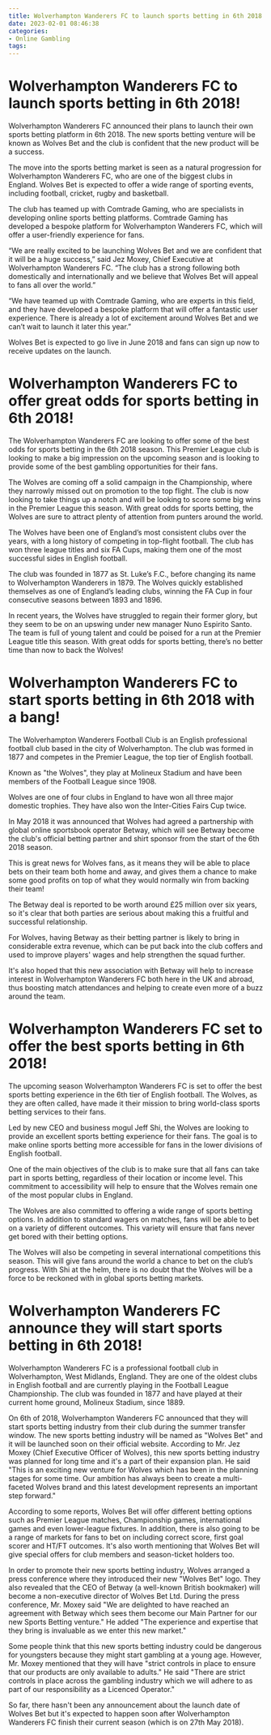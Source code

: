 ```yaml
---
title: Wolverhampton Wanderers FC to launch sports betting in 6th 2018!
date: 2023-02-01 08:46:38
categories:
- Online Gambling
tags:
---
```



#  Wolverhampton Wanderers FC to launch sports betting in 6th 2018!

Wolverhampton Wanderers FC announced their plans to launch their own sports betting platform in 6th 2018. The new sports betting venture will be known as Wolves Bet and the club is confident that the new product will be a success.

The move into the sports betting market is seen as a natural progression for Wolverhampton Wanderers FC, who are one of the biggest clubs in England. Wolves Bet is expected to offer a wide range of sporting events, including football, cricket, rugby and basketball.

The club has teamed up with Comtrade Gaming, who are specialists in developing online sports betting platforms. Comtrade Gaming has developed a bespoke platform for Wolverhampton Wanderers FC, which will offer a user-friendly experience for fans.

“We are really excited to be launching Wolves Bet and we are confident that it will be a huge success,” said Jez Moxey, Chief Executive at Wolverhampton Wanderers FC. “The club has a strong following both domestically and internationally and we believe that Wolves Bet will appeal to fans all over the world.”

“We have teamed up with Comtrade Gaming, who are experts in this field, and they have developed a bespoke platform that will offer a fantastic user experience. There is already a lot of excitement around Wolves Bet and we can’t wait to launch it later this year.”

Wolves Bet is expected to go live in June 2018 and fans can sign up now to receive updates on the launch.

#  Wolverhampton Wanderers FC to offer great odds for sports betting in 6th 2018!

The Wolverhampton Wanderers FC are looking to offer some of the best odds for sports betting in the 6th 2018 season. This Premier League club is looking to make a big impression on the upcoming season and is looking to provide some of the best gambling opportunities for their fans.

The Wolves are coming off a solid campaign in the Championship, where they narrowly missed out on promotion to the top flight. The club is now looking to take things up a notch and will be looking to score some big wins in the Premier League this season. With great odds for sports betting, the Wolves are sure to attract plenty of attention from punters around the world.

The Wolves have been one of England’s most consistent clubs over the years, with a long history of competing in top-flight football. The club has won three league titles and six FA Cups, making them one of the most successful sides in English football.

The club was founded in 1877 as St. Luke’s F.C., before changing its name to Wolverhampton Wanderers in 1879. The Wolves quickly established themselves as one of England’s leading clubs, winning the FA Cup in four consecutive seasons between 1893 and 1896.

In recent years, the Wolves have struggled to regain their former glory, but they seem to be on an upswing under new manager Nuno Espirito Santo. The team is full of young talent and could be poised for a run at the Premier League title this season. With great odds for sports betting, there’s no better time than now to back the Wolves!

#  Wolverhampton Wanderers FC to start sports betting in 6th 2018 with a bang!

The Wolverhampton Wanderers Football Club is an English professional football club based in the city of Wolverhampton. The club was formed in 1877 and competes in the Premier League, the top tier of English football.

Known as "the Wolves", they play at Molineux Stadium and have been members of the Football League since 1908.

Wolves are one of four clubs in England to have won all three major domestic trophies. They have also won the Inter-Cities Fairs Cup twice.

In May 2018 it was announced that Wolves had agreed a partnership with global online sportsbook operator Betway, which will see Betway become the club's official betting partner and shirt sponsor from the start of the 6th 2018 season.

This is great news for Wolves fans, as it means they will be able to place bets on their team both home and away, and gives them a chance to make some good profits on top of what they would normally win from backing their team!

The Betway deal is reported to be worth around £25 million over six years, so it's clear that both parties are serious about making this a fruitful and successful relationship.

For Wolves, having Betway as their betting partner is likely to bring in considerable extra revenue, which can be put back into the club coffers and used to improve players' wages and help strengthen the squad further.

It's also hoped that this new association with Betway will help to increase interest in Wolverhampton Wanderers FC both here in the UK and abroad, thus boosting match attendances and helping to create even more of a buzz around the team.

#  Wolverhampton Wanderers FC set to offer the best sports betting in 6th 2018!

The upcoming season Wolverhampton Wanderers FC is set to offer the best sports betting experience in the 6th tier of English football. The Wolves, as they are often called, have made it their mission to bring world-class sports betting services to their fans.

Led by new CEO and business mogul Jeff Shi, the Wolves are looking to provide an excellent sports betting experience for their fans. The goal is to make online sports betting more accessible for fans in the lower divisions of English football.

One of the main objectives of the club is to make sure that all fans can take part in sports betting, regardless of their location or income level. This commitment to accessibility will help to ensure that the Wolves remain one of the most popular clubs in England.

The Wolves are also committed to offering a wide range of sports betting options. In addition to standard wagers on matches, fans will be able to bet on a variety of different outcomes. This variety will ensure that fans never get bored with their betting options.

The Wolves will also be competing in several international competitions this season. This will give fans around the world a chance to bet on the club’s progress. With Shi at the helm, there is no doubt that the Wolves will be a force to be reckoned with in global sports betting markets.

#  Wolverhampton Wanderers FC announce they will start sports betting in 6th 2018!

Wolverhampton Wanderers FC is a professional football club in Wolverhampton, West Midlands, England. They are one of the oldest clubs in English football and are currently playing in the Football League Championship. The club was founded in 1877 and have played at their current home ground, Molineux Stadium, since 1889.

On 6th of 2018, Wolverhampton Wanderers FC announced that they will start sports betting industry from their club during the summer transfer window. The new sports betting industry will be named as "Wolves Bet" and it will be launched soon on their official website. According to Mr. Jez Moxey (Chief Executive Officer of Wolves), this new sports betting industry was planned for long time and it's a part of their expansion plan. He said "This is an exciting new venture for Wolves which has been in the planning stages for some time. Our ambition has always been to create a multi-faceted Wolves brand and this latest development represents an important step forward."

According to some reports, Wolves Bet will offer different betting options such as Premier League matches, Championship games, international games and even lower-league fixtures. In addition, there is also going to be a range of markets for fans to bet on including correct score, first goal scorer and HT/FT outcomes. It's also worth mentioning that Wolves Bet will give special offers for club members and season-ticket holders too.

In order to promote their new sports betting industry, Wolves arranged a press conference where they introduced their new "Wolves Bet" logo. They also revealed that the CEO of Betway (a well-known British bookmaker) will become a non-executive director of Wolves Bet Ltd. During the press conference, Mr. Moxey said "We are delighted to have reached an agreement with Betway which sees them become our Main Partner for our new Sports Betting venture." He added "The experience and expertise that they bring is invaluable as we enter this new market."

Some people think that this new sports betting industry could be dangerous for youngsters because they might start gambling at a young age. However, Mr. Moxey mentioned that they will have "strict controls in place to ensure that our products are only available to adults." He said "There are strict controls in place across the gambling industry which we will adhere to as part of our responsibility as a Licenced Operator."

So far, there hasn't been any announcement about the launch date of Wolves Bet but it's expected to happen soon after Wolverhampton Wanderers FC finish their current season (which is on 27th May 2018).